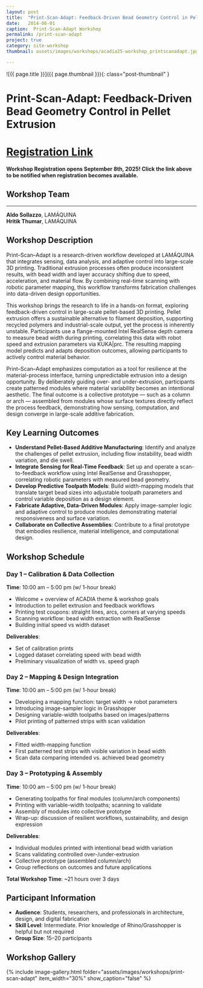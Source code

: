 ```yaml
---
layout: post
title:  "Print-Scan-Adapt: Feedback-Driven Bead Geometry Control in Pellet Extrusion"
date:   2014-06-01
caption:  Print-Scan-Adapt Workshop
permalink: /print-scan-adapt
project: true
category: site-workshop
thumbnail: assets/images/workshops/acadia25-workshop_printscanadapt.jpg

---
```


![{{ page.title }}]({{ page.thumbnail }}){: class="post-thumbnail" }

# Print-Scan-Adapt: Feedback-Driven Bead Geometry Control in Pellet Extrusion

# [Registration Link](https://www.eventbrite.com/e/acadia-2025-workshops-tickets-1559581613589?aff=oddtdtcreator)

**Workshop Registration opens September 8th, 2025! Click the link above to be notified when registration becomes available.**

## Workshop Team
---

**Aldo Sollazzo**, LAMÁQUINA  
**Hritik Thumar**, LAMÁQUINA

## Workshop Description
Print–Scan–Adapt is a research-driven workflow developed at LAMÁQUINA that integrates sensing, data analysis, and adaptive control into large-scale 3D printing. Traditional extrusion processes often produce inconsistent results, with bead width and layer accuracy shifting due to speed, acceleration, and material flow. By combining real-time scanning with robotic parameter mapping, this workflow transforms fabrication challenges into data-driven design opportunities.

This workshop brings the research to life in a hands-on format, exploring feedback-driven control in large-scale pellet-based 3D printing. Pellet extrusion offers a sustainable alternative to filament deposition, supporting recycled polymers and industrial-scale output, yet the process is inherently unstable. Participants use a flange-mounted Intel RealSense depth camera to measure bead width during printing, correlating this data with robot speed and extrusion parameters via KUKA&#124;prc. The resulting mapping model predicts and adapts deposition outcomes, allowing participants to actively control material behavior.

Print–Scan–Adapt emphasizes computation as a tool for resilience at the material-process interface, turning unpredictable extrusion into a design opportunity. By deliberately guiding over- and under-extrusion, participants create patterned modules where material variability becomes an intentional aesthetic. The final outcome is a collective prototype — such as a column or arch — assembled from modules whose surface textures directly reflect the process feedback, demonstrating how sensing, computation, and design converge in large-scale additive fabrication.

## Key Learning Outcomes
- **Understand Pellet-Based Additive Manufacturing**: Identify and analyze the challenges of pellet extrusion, including flow instability, bead width variation, and die swell.
- **Integrate Sensing for Real-Time Feedback**: Set up and operate a scan-to-feedback workflow using Intel RealSense and Grasshopper, correlating robotic parameters with measured bead geometry.
- **Develop Predictive Toolpath Models**: Build width-mapping models that translate target bead sizes into adjustable toolpath parameters and control variable deposition as a design element.
- **Fabricate Adaptive, Data-Driven Modules**: Apply image-sampler logic and adaptive control to produce modules demonstrating material responsiveness and surface variation.
- **Collaborate on Collective Assemblies**: Contribute to a final prototype that embodies resilience, material intelligence, and computational design.

## Workshop Schedule

### Day 1 – Calibration & Data Collection
**Time**: 10:00 am – 5:00 pm (w/ 1-hour break)
- Welcome + overview of ACADIA theme & workshop goals
- Introduction to pellet extrusion and feedback workflows
- Printing test coupons: straight lines, arcs, corners at varying speeds
- Scanning workflow: bead width extraction with RealSense
- Building initial speed vs width dataset

**Deliverables**:
- Set of calibration prints
- Logged dataset correlating speed with bead width
- Preliminary visualization of width vs. speed graph

### Day 2 – Mapping & Design Integration
**Time**: 10:00 am – 5:00 pm (w/ 1-hour break)
- Developing a mapping function: target width → robot parameters
- Introducing image-sampler logic in Grasshopper
- Designing variable-width toolpaths based on images/patterns
- Pilot printing of patterned strips with scan validation

**Deliverables**:
- Fitted width-mapping function
- First patterned test strips with visible variation in bead width
- Scan data comparing intended vs. achieved bead geometry

### Day 3 – Prototyping & Assembly
**Time**: 10:00 am – 5:00 pm (w/ 1-hour break)
- Generating toolpaths for final modules (column/arch components)
- Printing with variable-width toolpaths; scanning to validate
- Assembly of modules into collective prototype
- Wrap-up: discussion of resilient workflows, sustainability, and design expression

**Deliverables**:
- Individual modules printed with intentional bead width variation
- Scans validating controlled over-/under-extrusion
- Collective prototype (assembled column/arch)
- Group reflections on outcomes and future applications

**Total Workshop Time**: ~21 hours over 3 days

## Participant Information
- **Audience**: Students, researchers, and professionals in architecture, design, and digital fabrication
- **Skill Level**: Intermediate. Prior knowledge of Rhino/Grasshopper is helpful but not required
- **Group Size**: 15–20 participants

## Workshop Gallery

{% include image-gallery.html folder="assets/images/workshops/print-scan-adapt" item_width="30%" show_caption="false" %}